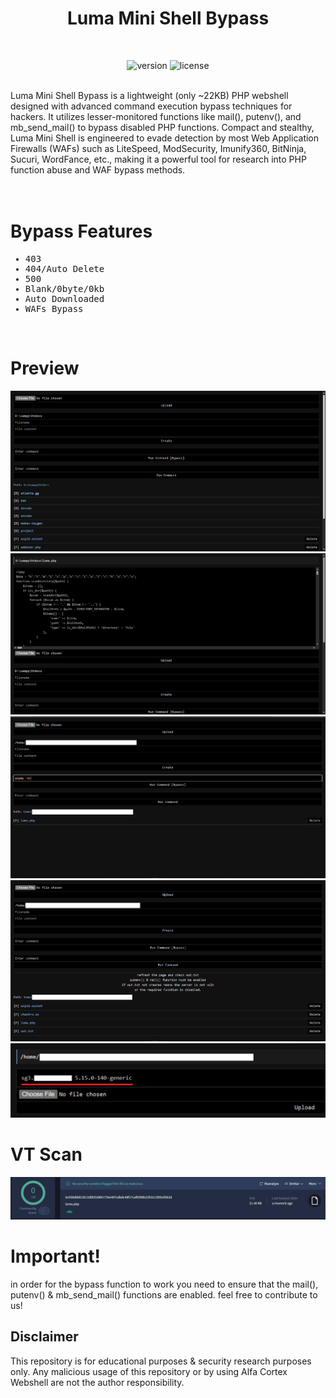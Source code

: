 <div align="center"><h1>Luma Mini Shell Bypass</h1></div>
<br>
<div align="center">

![version](https://camo.githubusercontent.com/375cefe6fef57f1709b07503c1f4f6e999ba5e3c3d9758739b99a49b871fa2e0/68747470733a2f2f696d672e736869656c64732e696f2f62616467652f5048502d616c6c2d626c7565)
![license](https://camo.githubusercontent.com/6eb2c38af93b1908393b5825182af4608fb27a15130bb3ea5ff9ce113589a285/68747470733a2f2f696d672e736869656c64732e696f2f62616467652f4c4943454e53452d4d49542d6c696d65)
</div>
<br>
Luma Mini Shell Bypass is a lightweight (only ~22KB) PHP webshell designed with advanced command execution bypass techniques for hackers. It utilizes lesser-monitored functions like mail(), putenv(), and mb_send_mail() to bypass disabled PHP functions. Compact and stealthy, Luma Mini Shell is engineered to evade detection by most Web Application Firewalls (WAFs) such as LiteSpeed, ModSecurity, Imunify360, BitNinja, Sucuri, WordFance, etc., making it a powerful tool for research into PHP function abuse and WAF bypass methods.<br><br>
<br>
<div><h1>Bypass Features</h1></div>
<samp>

* 403
* 404/Auto Delete
* 500
* Blank/0byte/0kb
* Auto Downloaded
* WAFs Bypass

</samp>
<br>
<div><h1>Preview</h1></div>
<img src="https://raw.githubusercontent.com/vlain1337/Luma-Mini-Shell/refs/heads/main/img/main.png">
<img src="https://raw.githubusercontent.com/vlain1337/Luma-Mini-Shell/refs/heads/main/img/main-2.png">
<img src="https://raw.githubusercontent.com/vlain1337/Luma-Mini-Shell/refs/heads/main/img/cmd.png">
<img src="https://raw.githubusercontent.com/vlain1337/Luma-Mini-Shell/refs/heads/main/img/cmd-2.png">
<img src="https://raw.githubusercontent.com/vlain1337/Luma-Mini-Shell/refs/heads/main/img/cmd-3.png">
</div>
<br>
<div><h1>VT Scan</h1></div>
<img src="https://raw.githubusercontent.com/vlain1337/Luma-Mini-Shell/refs/heads/main/img/vt.png">
<br>
<div><h1>Important!</h1></div>
in order for the bypass function to work you need to ensure that the mail(), putenv() & mb_send_mail() functions are enabled.
feel free to contribute to us!
<br>

## Disclaimer

This repository is for educational purposes & security research purposes only.
Any malicious usage of this repository or by using Alfa Cortex Webshell are not the author responsibility.
